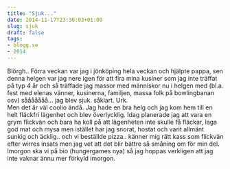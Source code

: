 ```yaml
---
title: "Sjuk..."
date: 2014-11-17T23:36:03+01:00
slug: sjuk
draft: false
tags:
- blogg.se
- 2014
---
```

Blörgh.. Förra veckan var jag i jönköping hela veckan och hjälpte pappa, sen denna helgen var jag nere igen för att fira mina kusiner som jag inte träffat på typ 4 år och så träffade jag massor med människor nu i helgen med (bl.a. fest med elenas vänner, kusinerna, familjen, massa folk på bowlingbanan osv) sååååååå... jag blev sjuk. såklart. Urk.   
Men det är väl coolio ändå. Jag hade en bra helg och jag kom hem till en helt fläckfri lägenhet och blev överlycklig. Idag planerade jag att vara en grym flickvän och bara ha koll på att lägenheten inte skulle få fläckar, laga god mat och mysa men istället har jag snorat, hostat och varit allmänt sunkig och äcklig.. och vi beställde pizza.. känner mig rätt kass som flickvän efter wirres insats men jag vet att det blir bättre så småning om för min del.  
Imorgon ska vi på bio (hungergames nya) så jag hoppas verkligen att jag inte vaknar ännu mer förkyld imorgon.